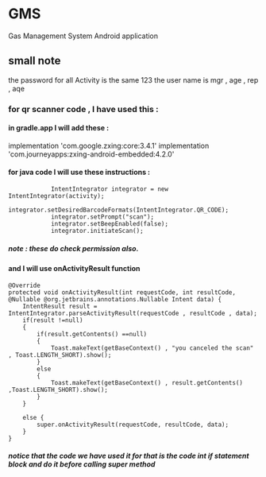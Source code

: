 # GMS
Gas Management System Android application 
## small note 
 the password for all Activity is the same 123
 the user name is mgr , age , rep , aqe

### for qr scanner code   , I have used this :
#### in gradle.app I will add these : 

 implementation 'com.google.zxing:core:3.4.1'
 implementation 'com.journeyapps:zxing-android-embedded:4.2.0'
 
 #### for java code I will use these instructions :
                IntentIntegrator integrator = new IntentIntegrator(activity);
                integrator.setDesiredBarcodeFormats(IntentIntegrator.QR_CODE);
                integrator.setPrompt("scan");
                integrator.setBeepEnabled(false);
                integrator.initiateScan();
##### note : these do check permission also.

#### and I will use onActivityResult function 
    @Override
    protected void onActivityResult(int requestCode, int resultCode, @Nullable @org.jetbrains.annotations.Nullable Intent data) {
        IntentResult result = IntentIntegrator.parseActivityResult(requestCode , resultCode , data);
        if(result !=null)
        {
            if(result.getContents() ==null)
            {
                Toast.makeText(getBaseContext() , "you canceled the scan" , Toast.LENGTH_SHORT).show();
            }
            else
            {
                Toast.makeText(getBaseContext() , result.getContents()  ,Toast.LENGTH_SHORT).show();
            }
        }
       
        else {
            super.onActivityResult(requestCode, resultCode, data);
        }
    }
    
##### notice that the code we have used it for that is the  code int if statement block  and do it before  calling super method
